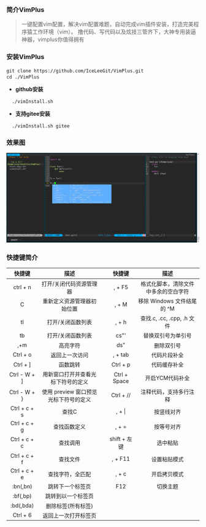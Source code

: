 
### 简介VimPlus
> 一键配置vim配置，解决vim配置难题，自动完成vim插件安装，打造完美程序猿工作环境（vim）。
> 撸代码、写代码以及炫技三管齐下，大神专用装逼神器，vimplus你值得拥有
### 安装VimPlus
```
git clone https://github.com/IceLeeGit/VimPlus.git
cd ./VimPlus
```
- **github安装**
```
  ./vimInstall.sh
```
- **支持gitee安装**
```
  ./vimInstall.sh gitee
```
### 效果图
![rendering](./screenshot/rendering.jpg)

### 快捷键简介

|    快捷键    |                 描述                 ||    快捷键    |                 描述                 |
| :----------: | :----------------------------------: |:-:| :-------: | :----------------------------------: |
|   ctrl + n   |       打开/关闭代码资源管理器        ||    , + F5    | 格式化脚本，清除文件中多余的空白字符 |
|       C      |      重新定义资源管理器初始位置      ||    , + M     |      移除 Windows 文件结尾的 ^M      |
|      tl      |          打开/关闭函数列表           ||    , + h     |      查找.c, .cc, .cpp, .h 文件      |
|      tb      |          打开/关闭函数列表           ||     cs"'     |      替换双引号为单引号              |
|     ,+m      |               高亮字符               ||     ds"      |      删除双引号                      |
|   Ctrl + o   |            返回上一次访问            ||   , + tab    |      代码片段补全                    |
|   Ctrl + ]   |               函数跳转               ||   Ctrl + p   |      代码缓存补全                    |
|  Ctrl - W + ]|  用新窗口打开并查看光标下符号的定义  || Ctrl + Space |      开启YCM代码补全                 |
|  Ctrl - W + }| 使用 preview 窗口预览光标下符号的定义||  Ctrl + //   |      注释代码，支持多行注释          |
| Ctrl + c + s |                查找C                 ||    , + \|    |      按竖线对齐                      |
| Ctrl + c + g |             查找函数定义             ||    , + =     |      按等号对齐                      |
| Ctrl + c + c |               查找调用               || shift + 左键 |      选中粘贴                        |
| Ctrl + c + f |               查找文件               ||    , + F11   |      设置粘贴模式                    |
| Ctrl + c + e |           查找字符，全匹配           ||    , + c     |      开启拷贝模式                    |
|   :bn(,bn)   |           跳转下一个标签页           ||      F12     |      切换主题                        |
|   :bf(,bp)   |          跳转到以一个标签页          |
|  :bd(,bda)   |          删除标签(所有标签)          |
|   Ctrl + 6   |         返回上一次打开标签页         |
